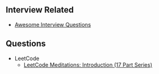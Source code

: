## Interview Related


- [Awesome Interview Questions](https://github.com/DopplerHQ/awesome-interview-questions)


## Questions
- LeetCode
    - [LeetCode Meditations: Introduction (17 Part Series)](https://dev.to/rivea0/leetcode-meditations-introduction-4k20)
